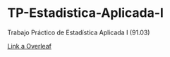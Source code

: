 # TP-Estadistica-Aplicada-I
Trabajo Práctico de Estadística Aplicada I (91.03)

[Link a Overleaf](https://www.overleaf.com/read/chwdnbynhmch)
